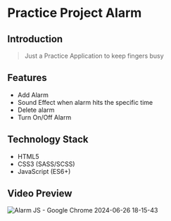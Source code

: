 # Practice Project Alarm

## Introduction
> Just a Practice Application to keep fingers busy
## Features
>
- Add Alarm
- Sound Effect when alarm hits the specific time
- Delete alarm
- Turn On/Off Alarm

## Technology Stack
- HTML5
- CSS3 (SASS/SCSS)
- JavaScript (ES6+)

## Video Preview
![Alarm JS - Google Chrome 2024-06-26 18-15-43](https://github.com/IkaMastera/alarm-javascript/assets/112602982/0daf4035-ced9-4b07-998e-59f7856e4b99)

